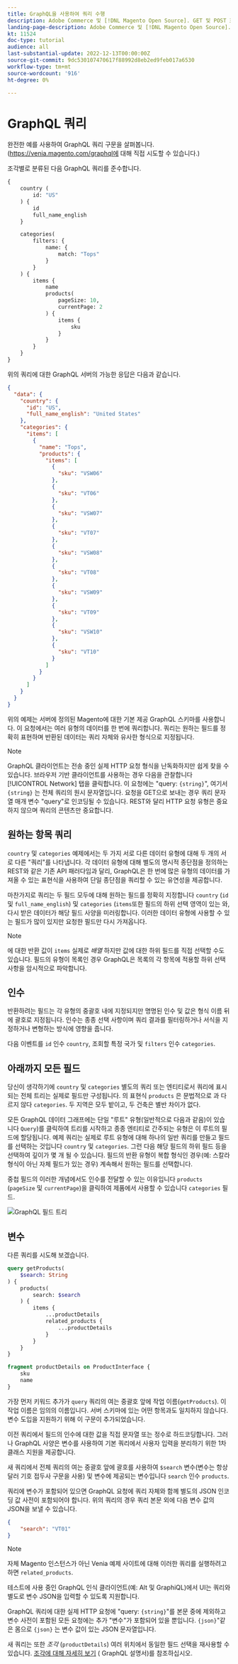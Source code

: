 ```yaml
---
title: GraphQL을 사용하여 쿼리 수행
description: Adobe Commerce 및 [!DNL Magento Open Source]. GET 및 POST 호출을 사용하는 GraphQL을 소개합니다.
landing-page-description: Adobe Commerce 및 [!DNL Magento Open Source]. GET 및 POST 호출을 사용하는 GraphQL을 소개합니다.
kt: 11524
doc-type: tutorial
audience: all
last-substantial-update: 2022-12-13T00:00:00Z
source-git-commit: 9dc530107470617f88992d8eb2ed9feb017a6530
workflow-type: tm+mt
source-wordcount: '916'
ht-degree: 0%

---
```


# GraphQL 쿼리

완전한 예를 사용하여 GraphQL 쿼리 구문을 살펴봅니다. (https://venia.magento.com/graphql에 대해 직접 시도할 수 있습니다.)

조각별로 분류된 다음 GraphQL 쿼리를 준수합니다.

```graphql
{
    country (
        id: "US"
    ) {
        id
        full_name_english
    }

    categories(
        filters: {
            name: {
                match: "Tops"
            }
        }
    ) {
        items {
            name
            products(
                pageSize: 10,
                currentPage: 2
            ) {
                items {
                    sku
                }
            }
        }
    }
}
```

위의 쿼리에 대한 GraphQL 서버의 가능한 응답은 다음과 같습니다.

```json
{
  "data": {
    "country": {
      "id": "US",
      "full_name_english": "United States"
    },
    "categories": {
      "items": [
        {
          "name": "Tops",
          "products": {
            "items": [
              {
                "sku": "VSW06"
              },
              {
                "sku": "VT06"
              },
              {
                "sku": "VSW07"
              },
              {
                "sku": "VT07"
              },
              {
                "sku": "VSW08"
              },
              {
                "sku": "VT08"
              },
              {
                "sku": "VSW09"
              },
              {
                "sku": "VT09"
              },
              {
                "sku": "VSW10"
              },
              {
                "sku": "VT10"
              }
            ]
          }
        }
      ]
    }
  }
}
```

위의 예제는 서버에 정의된 Magento에 대한 기본 제공 GraphQL 스키마를 사용합니다. 이 요청에서는 여러 유형의 데이터를 한 번에 쿼리합니다. 쿼리는 원하는 필드를 정확히 표현하며 반환된 데이터는 쿼리 자체와 유사한 형식으로 지정됩니다.

>[!NOTE]
>
>GraphQL 클라이언트는 전송 중인 실제 HTTP 요청 형식을 난독화하지만 쉽게 찾을 수 있습니다. 브라우저 기반 클라이언트를 사용하는 경우 다음을 관찰합니다 [!UICONTROL Network] 탭을 클릭합니다. 이 요청에는 &quot;query: `{string}`&quot;, 여기서 `{string}` 는 전체 쿼리의 원시 문자열입니다. 요청을 GET으로 보내는 경우 쿼리 문자열 매개 변수 &quot;query&quot;로 인코딩될 수 있습니다. REST와 달리 HTTP 요청 유형은 중요하지 않으며 쿼리의 콘텐츠만 중요합니다.


## 원하는 항목 쿼리

`country` 및 `categories` 예제에서는 두 가지 서로 다른 데이터 유형에 대해 두 개의 서로 다른 &quot;쿼리&quot;를 나타냅니다. 각 데이터 유형에 대해 별도의 명시적 종단점을 정의하는 REST와 같은 기존 API 패러다임과 달리, GraphQL은 한 번에 많은 유형의 데이터를 가져올 수 있는 표현식을 사용하여 단일 종단점을 쿼리할 수 있는 유연성을 제공합니다.

마찬가지로 쿼리는 두 필드 모두에 대해 원하는 필드를 정확히 지정합니다 `country` (`id` 및 `full_name_english`) 및 `categories` (`items`또한 필드의 하위 선택 영역이 있는 와, 다시 받은 데이터가 해당 필드 사양을 미러링합니다. 이러한 데이터 유형에 사용할 수 있는 필드가 많이 있지만 요청한 필드만 다시 가져옵니다.


>[!NOTE]
>
>에 대한 반환 값이 `items` 실제로 _배열_ 하지만 값에 대한 하위 필드를 직접 선택할 수도 있습니다. 필드의 유형이 목록인 경우 GraphQL은 목록의 각 항목에 적용할 하위 선택 사항을 암시적으로 파악합니다.

## 인수

반환하려는 필드는 각 유형의 중괄호 내에 지정되지만 명명된 인수 및 값은 형식 이름 뒤에 괄호로 지정됩니다. 인수는 종종 선택 사항이며 쿼리 결과를 필터링하거나 서식을 지정하거나 변형하는 방식에 영향을 줍니다.

다음 이벤트를 `id` 인수 `country`, 조회할 특정 국가 및 `filters` 인수 `categories`.

## 아래까지 모든 필드

당신이 생각하기에 `country` 및 `categories` 별도의 쿼리 또는 엔티티로서 쿼리에 표시되는 전체 트리는 실제로 필드만 구성됩니다. 의 표현식 `products` 은 문법적으로 과 다르지 않다 `categories`. 두 지역은 모두 밭이고, 두 건축은 별반 차이가 없다.

모든 GraphQL 데이터 그래프에는 단일 &quot;루트&quot; 유형(일반적으로 다음과 같음)이 있습니다 `Query`)를 클릭하여 트리를 시작하고 종종 엔티티로 간주되는 유형은 이 루트의 필드에 할당됩니다. 예제 쿼리는 실제로 루트 유형에 대해 하나의 일반 쿼리를 만들고 필드를 선택하는 것입니다 `country` 및 `categories`. 그런 다음 해당 필드의 하위 필드 등을 선택하여 깊이가 몇 개 될 수 있습니다. 필드의 반환 유형이 복합 형식인 경우(예: 스칼라 형식이 아닌 자체 필드가 있는 경우) 계속해서 원하는 필드를 선택합니다.

중첩 필드의 이러한 개념에서도 인수를 전달할 수 있는 이유입니다 `products` (`pageSize` 및 `currentPage`)을 클릭하여 제품에서 사용할 수 있습니다 `categories` 필드.

![GraphQL 필드 트리](../assets/graphql-field-tree.png)

## 변수

다른 쿼리를 시도해 보겠습니다.

```graphql
query getProducts(
    $search: String
) {
    products(
        search: $search
    ) {
        items {
            ...productDetails
            related_products {
                ...productDetails
            }
        }
    }
}

fragment productDetails on ProductInterface {
    sku
    name
}
```

가장 먼저 키워드 추가가 `query` 쿼리의 여는 중괄호 앞에 작업 이름(`getProducts`). 이 작업 이름은 임의의 이름입니다. 서버 스키마에 있는 어떤 항목과도 일치하지 않습니다. 변수 도입을 지원하기 위해 이 구문이 추가되었습니다.

이전 쿼리에서 필드의 인수에 대한 값을 직접 문자열 또는 정수로 하드코딩합니다. 그러나 GraphQL 사양은 변수를 사용하여 기본 쿼리에서 사용자 입력을 분리하기 위한 1차 클래스 지원을 제공합니다.

새 쿼리에서 전체 쿼리의 여는 중괄호 앞에 괄호를 사용하여 `$search` 변수(변수는 항상 달러 기호 접두사 구문을 사용) 및 변수에 제공되는 변수입니다 `search` 인수 `products`.

쿼리에 변수가 포함되어 있으면 GraphQL 요청에 쿼리 자체와 함께 별도의 JSON 인코딩 값 사전이 포함되어야 합니다. 위의 쿼리의 경우 쿼리 본문 외에 다음 변수 값의 JSON을 보낼 수 있습니다.

```json
{
    "search": "VT01"
}
```

>[!NOTE]
>
>자체 Magento 인스턴스가 아닌 Venia 예제 사이트에 대해 이러한 쿼리를 실행하려고 하면 `related_products`.

테스트에 사용 중인 GraphQL 인식 클라이언트(예: Alt 및 GraphiQL)에서 UI는 쿼리와 별도로 변수 JSON을 입력할 수 있도록 지원합니다.

GraphQL 쿼리에 대한 실제 HTTP 요청에 &quot;query: `{string}`&quot;를 본문 중에 제외하고 변수 사전이 포함된 모든 요청에는 추가 &quot;변수&quot;가 포함되어 있을 뿐입니다. `{json}`&quot;같은 몸으로 `{json}` 는 변수 값이 있는 JSON 문자열입니다.

새 쿼리는 또한 _조각_ (`productDetails`) 여러 위치에서 동일한 필드 선택을 재사용할 수 있습니다. [조각에 대해 자세히 보기](https://graphql.org/learn/queries/#fragments) ( GraphQL 설명서)를 참조하십시오.

